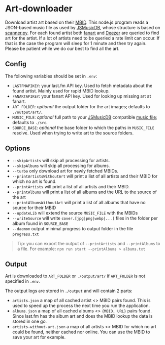 # Art-downloader

Download artist art based on their [MBID](https://musicbrainz.org/). This node.js program reads a JSON-based music file as used by [JSMusicDB](https://www.jsmusicd.com), whose structure is based on [scanner.py](https://github.com/lucienimmink/scanner.py). For each found artist both [fanart](https://fanart.tv/) and [Deezer](https://www.deezer.com/) are queried to find art for the artist. If a lot of artists need to be queried a rate limit can occur. If that is the case the program will sleep for 1 minute and then try again. Please be patient while we do our best to find all the art.

## Config

The following variables should be set in `.env`:

- `LASTFMAPIKEY`: your last.fm API key. Used to fetch metadata about the found artist. Mainly used for rapid MBID lookup.
- `FANARTAPIKEY`: your fanart API key. Used for looking up missing art at fanart.
- `ART_FOLDER`: _optional_ the output folder for the art images; defaults to `./output/art/`.
- `MUSIC_FILE`: _optional_ full path to your [JSMusicDB](https://www.jsmusicd.com) compatible [music file](https://github.com/lucienimmink/scanner.py); defaults to `./src`.
- `SOURCE_BASE`: _optional_ the base folder to which the paths in `MUSIC_FILE` resolve. Used when trying to write art to the source folders.

## Options

- `--skipArtists` will skip all processing for artists.
- `--skipAlbums` will skip all processing for albums.
- `--turbo` only download art for newly fetched MBIDs.
- `--printArtistsWithoutArt` will print a list of all artists and their MBID for which no art is found.
- `--printArtists` will print a list of all artists and their MBID.
- `--printAlbums` will print a list of all albums and the URL to the source of the art
- `--printAlbumsWithoutArt` will print a list of all albums that have no source for their MBID
- `--updateLib` will extend the source `MUSIC_FILE` with the MBIDs
- `--writeSource` will write `cover.[jpg|png|webp|...]` files in the folder per album found in `SOURCE_BASE`
- `--daemon` output minimal progress to output folder in the file `progress.txt`

> Tip: you can export the output of `--printArtists` and `--printAlbums` to a file. For example: `npm run start --printAlbums > albums.txt`

## Output

Art is downloaded to `ART_FOLDER` or `./output/art/` if `ART_FOLDER` is not specified in `.env`.

The output logs are stored in `./output` and will contain 2 parts:

- `artists.json` a map of all cached artist <> MBID pairs found. This is used to speed up the process the next time you run the application.
- `albums.json` a map of all cached albums <> `{MBID, URL}` pairs found. Since last.fm has the album art and does the MBID lookup the data is stored in one go.
- `artists-without-art.json` a map of all artists <> MBID for which no art could be found, neither cached nor online. You can use the MBID to save your art for example.
